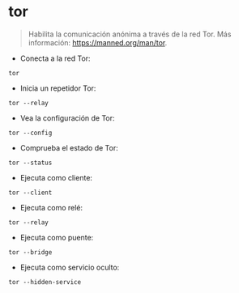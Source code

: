 # tor

> Habilita la comunicación anónima a través de la red Tor.
> Más información: <https://manned.org/man/tor>.

- Conecta a la red Tor:

`tor`

- Inicia un repetidor Tor:

`tor --relay`

- Vea la configuración de Tor:

`tor --config`

- Comprueba el estado de Tor:

`tor --status`

- Ejecuta como cliente:

`tor --client`

- Ejecuta como relé:

`tor --relay`

- Ejecuta como puente:

`tor --bridge`

- Ejecuta como servicio oculto:

`tor --hidden-service`
